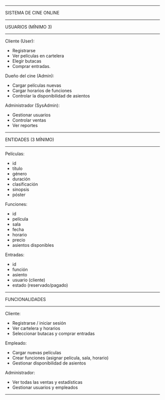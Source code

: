 ________________________________________________________________________________________________

SISTEMA DE CINE ONLINE
________________________________________________________________________________________________

USUARIOS (MÍNIMO 3)
________________________________________________________________________________________________

Cliente (User):
- Registrarse
- Ver películas en cartelera
- Elegir butacas
- Comprar entradas.


Dueño del cine (Admin):
- Cargar películas nuevas
- Cargar horarios de funciones
- Controlar la disponibilidad de asientos

Administrador (SysAdmin):
- Gestionar usuarios
- Controlar ventas
- Ver reportes

________________________________________________________________________________________________

ENTIDADES (3 MÍNIMO)
________________________________________________________________________________________________

Películas:
- id
- título
- género
- duración
- clasificación
- sinopsis
- póster

Funciones:
- id
- película
- sala
- fecha
- horario
- precio
- asientos disponibles

Entradas:
- id
- función
- asiento
- usuario (cliente)
- estado (reservado/pagado)

________________________________________________________________________________________________

FUNCIONALIDADES
________________________________________________________________________________________________

Cliente:

- Registrarse / iniciar sesión
- Ver cartelera y horarios
- Seleccionar butacas y comprar entradas

Empleado:
- Cargar nuevas películas
- Crear funciones (asignar película, sala, horario)
- Gestionar disponibilidad de asientos

Administrador:
- Ver todas las ventas y estadísticas
- Gestionar usuarios y empleados

________________________________________________________________________________________________